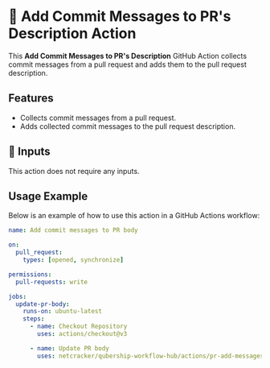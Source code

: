 # 🚀 Add Commit Messages to PR's Description Action

This **Add Commit Messages to PR's Description** GitHub Action collects commit messages from a pull request and adds them to the pull request description.

## Features

- Collects commit messages from a pull request.
- Adds collected commit messages to the pull request description.

## 📌 Inputs

This action does not require any inputs.

## Usage Example

Below is an example of how to use this action in a GitHub Actions workflow:

```yaml
name: Add commit messages to PR body

on:
  pull_request:
    types: [opened, synchronize]

permissions:
  pull-requests: write

jobs:
  update-pr-body:
    runs-on: ubuntu-latest
    steps:
      - name: Checkout Repository
        uses: actions/checkout@v3

      - name: Update PR body
        uses: netcracker/qubership-workflow-hub/actions/pr-add-messages@v1.0.7